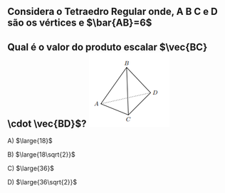 ## Considera o Tetraedro Regular onde, A B C e D  são os vértices e $\bar{AB}=6$

## Qual é o valor do produto escalar $\vec{BC} \cdot \vec{BD}$? ![Alt text](image.png)

A) $\large{18}$

B) $\large{18\sqrt{2}}$

C) $\large{36}$

D) $\large{36\sqrt{2}}$


